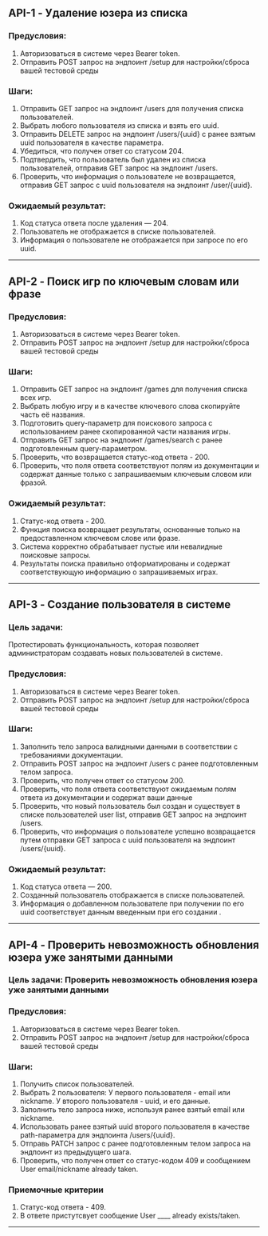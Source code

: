 

## API-1 - Удаление юзера из списка

### Предусловия:
1. Авторизоваться в системе через Bearer token.
2. Отправить POST запрос на эндпоинт /setup для настройки/сброса вашей тестовой среды
### Шаги:
1. Отправить GET запрос на эндпоинт /users для получения списка пользователей.
2. Выбрать любого пользователя из списка и взять его uuid.
3. Отправить DELETE запрос на эндпоинт /users/{uuid} с ранее взятым uuid пользователя в качестве параметра.
4. Убедиться, что получен ответ со статусом 204.
5. Подтвердить, что пользователь был удален из списка пользователей, отправив GET запрос на эндпоинт /users.
6. Проверить, что информация о пользователе не возвращается, отправив GET запрос с uuid пользователя 
на эндпоинт /user/{uuid}.
### Ожидаемый результат:
1. Код статуса ответа после удаления — 204.
2. Пользователь не отображается в списке пользователей.
3. Информация о пользователе не отображается при запросе по его uuid.
***

## API-2 - Поиск игр по ключевым словам или фразе

###  Предусловия:
1. Авторизоваться в системе через Bearer token.
2. Отправить POST запрос на эндпоинт /setup для настройки/сброса вашей тестовой среды
### Шаги:
1. Отправить GET запрос на эндпоинт /games для получения списка всех игр.
2. Выбрать любую игру и в качестве ключевого слова скопируйте часть её названия.
3. Подготовить query-параметр для поискового запроса с использованием ранее скопированной части названия игры.
4. Отправить GET запрос на эндпоинт /games/search с ранее подготовленным query-параметром.
5. Проверить, что возвращается статус-код ответа - 200.
6. Проверить, что поля ответа соответствуют полям из документации и содержат данные только с запрашиваемым 
ключевым словом или фразой.
### Ожидаемый результат:
1. Статус-код ответа - 200.
2. Функция поиска возвращает результаты, основанные только на предоставленном ключевом слове или фразе.
3. Система корректно обрабатывает пустые или невалидные поисковые запросы.
4. Результаты поиска правильно отформатированы и содержат соответствующую информацию о запрашиваемых играх.
***

## API-3 - Создание пользователя в системе
### Цель задачи:
Протестировать функциональность, которая позволяет администраторам создавать новых пользователей в системе.
### Предусловия:
1. Авторизоваться в системе через Bearer token.
2. Отправить POST запрос на эндпоинт /setup для настройки/сброса вашей тестовой среды
### Шаги:
1. Заполнить тело запроса валидными данными в соответствии с требованиями документации.
2. Отправить POST запрос на эндпоинт /users с ранее подготовленным телом запроса.
3. Проверить, что получен ответ со статусом 200.
4. Проверить, что поля ответа соответствуют ожидаемым полям ответа из документации и содержат ваши данные
5. Проверить, что новый пользователь был создан и существует в списке пользователей user list, 
отправив GET запрос на эндпоинт /users. 
5. Проверить, что информация о пользователе успешно возвращается путем отправки GET запроса 
с uuid пользователя на эндпоинт /users/{uuid}.
### Ожидаемый результат:
1. Код статуса ответа — 200.
2. Созданный пользователь отображается в списке пользователей.
3. Информация о добавленном пользователе при получении по его uuid соответствует данным введенным при его создании .
***

## API-4 - Проверить невозможность обновления юзера уже занятыми данными
### Цель задачи: Проверить невозможность обновления юзера уже занятыми данными
###  Предусловия:
1. Авторизоваться в системе через Bearer token.
2. Отправить POST запрос на эндпоинт /setup для настройки/сброса вашей тестовой среды
### Шаги:
1. Получить список пользователей.
2. Выбрать 2 пользователя:
У первого пользователя - email или nickname.
У второго пользователя - uuid, и его данные.
3. Заполнить тело запроса ниже, используя ранее взятый email или nickname.
4. Использовать ранее взятый uuid второго пользователя в качестве path-параметра для эндпоинта /users/{uuid}.
5. Отправь PATCH запрос с ранее подготовленным телом запроса на эндпоинт из предыдущего шага.
6. Проверить, что получен ответ со статус-кодом 409 и сообщением User email/nickname already taken.
### Приемочные критерии
1. Статус-код ответа - 409.
2. В ответе пристутсвует сообщение User ____ already exists/taken.
***

